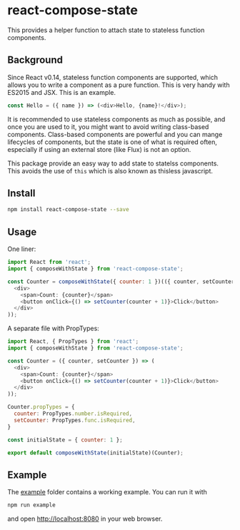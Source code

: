 react-compose-state
===================

This provides a helper function to attach state to
stateless function components.

Background
----------

Since React v0.14, stateless function components are supported,
which allows you to write a component as a pure function.
This is very handy with ES2015 and JSX. This is an example.

```javascript
const Hello = ({ name }) => (<div>Hello, {name}!</div>);
```

It is recommended to use stateless components as much as possible,
and once you are used to it, you might want to avoid writing class-based components.
Class-based components are powerful and you can mange lifecycles of components,
but the state is one of what is required often, especially if using an external store (like Flux) is not an option.

This package provide an easy way to add state to statelss components.
This avoids the use of `this` which is also known as thisless javascript.

Install
-------

```bash
npm install react-compose-state --save
```

Usage
-----

One liner:

```javascript
import React from 'react';
import { composeWithState } from 'react-compose-state';

const Counter = composeWithState({ counter: 1 })(({ counter, setCounter }) => (
  <div>
    <span>Count: {counter}</span>
    <button onClick={() => setCounter(counter + 1)}>Click</button>
  </div>
));
```

A separate file with PropTypes:

```javascript
import React, { PropTypes } from 'react';
import { composeWithState } from 'react-compose-state';

const Counter = ({ counter, setCounter }) => (
  <div>
    <span>Count: {counter}</span>
    <button onClick={() => setCounter(counter + 1)}>Click</button>
  </div>
));

Counter.propTypes = {
  counter: PropTypes.number.isRequired,
  setCounter: PropTypes.func.isRequired,
}

const initialState = { counter: 1 };

export default composeWithState(initialState)(Counter);
```

Example
-------

The [example](example) folder contains a working example.
You can run it with

```bash
npm run example
```

and open <http://localhost:8080> in your web browser.

